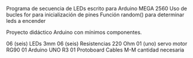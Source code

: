 Programa de secuencia de LEDs escrito para Arduino MEGA 2560 
   Uso de bucles for para inicialización de pines
   Función random() para determinar leds a encender

   Proyecto didáctico Arduino con mínimos componentes.

  06 (seis) LEDs 3mm
  06 (seis) Resistencias 220 Ohm 
  01 (uno) servo motor RG90
  01 Arduino UNO R3
  01 Protoboard
  Cables M-M cantidad necesaria

